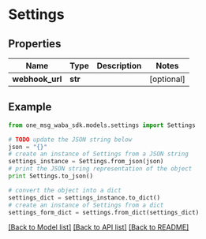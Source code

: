 # Settings


## Properties
Name | Type | Description | Notes
------------ | ------------- | ------------- | -------------
**webhook_url** | **str** |  | [optional] 

## Example

```python
from one_msg_waba_sdk.models.settings import Settings

# TODO update the JSON string below
json = "{}"
# create an instance of Settings from a JSON string
settings_instance = Settings.from_json(json)
# print the JSON string representation of the object
print Settings.to_json()

# convert the object into a dict
settings_dict = settings_instance.to_dict()
# create an instance of Settings from a dict
settings_form_dict = settings.from_dict(settings_dict)
```
[[Back to Model list]](../README.md#documentation-for-models) [[Back to API list]](../README.md#documentation-for-api-endpoints) [[Back to README]](../README.md)


